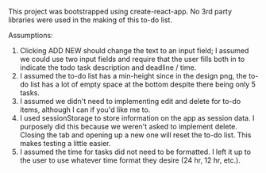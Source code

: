 This project was bootstrapped using create-react-app. No 3rd party libraries were used in the making of this to-do list.

Assumptions:
  1. Clicking ADD NEW should change the text to an input field; I assumed we could use two input fields
  and require that the user fills both in to indicate the todo task description and deadline / time.
  2. I assumed the to-do list has a min-height since in the design png, the to-do list has a lot of empty
  space at the bottom despite there being only 5 tasks.
  3. I assumed we didn't need to implementing edit and delete for to-do items, although I can if you'd like
  me to.
  4. I used sessionStorage to store information on the app as session data. I purposely did this because we
  weren't asked to implement delete. Closing the tab and opening up a new one will reset the to-do list. This
  makes testing a little easier.
  5. I assumed the time for tasks did not need to be formatted. I left it up to the user to use whatever time
  format they desire (24 hr, 12 hr, etc.).